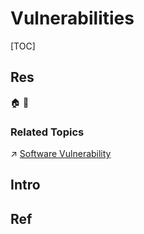 # Vulnerabilities

[TOC]



## Res
🏠 
🚧 


### Related Topics
↗ [Software Vulnerability](../../🏰%20Cybersecurity%20Basics%20&%20InfoSec/🍦%20Software%20Security/Software%20Vulnerability/Software%20Vulnerability.md)



## Intro



## Ref
